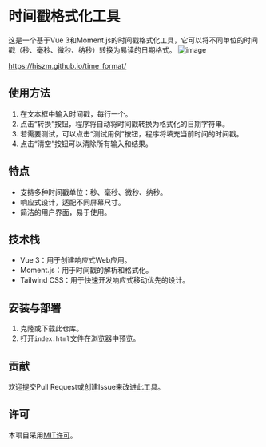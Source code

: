 # 时间戳格式化工具

这是一个基于Vue 3和Moment.js的时间戳格式化工具，它可以将不同单位的时间戳（秒、毫秒、微秒、纳秒）转换为易读的日期格式。
![image](https://github.com/user-attachments/assets/d40a3838-bdae-43da-94d7-00355512ba25)

https://hiszm.github.io/time_format/


## 使用方法

1. 在文本框中输入时间戳，每行一个。
2. 点击“转换”按钮，程序将自动将时间戳转换为格式化的日期字符串。
3. 若需要测试，可以点击“测试用例”按钮，程序将填充当前时间的时间戳。
4. 点击“清空”按钮可以清除所有输入和结果。

## 特点

- 支持多种时间戳单位：秒、毫秒、微秒、纳秒。
- 响应式设计，适配不同屏幕尺寸。
- 简洁的用户界面，易于使用。

## 技术栈

- Vue 3：用于创建响应式Web应用。
- Moment.js：用于时间戳的解析和格式化。
- Tailwind CSS：用于快速开发响应式移动优先的设计。

## 安装与部署

1. 克隆或下载此仓库。
2. 打开`index.html`文件在浏览器中预览。

## 贡献

欢迎提交Pull Request或创建Issue来改进此工具。

## 许可

本项目采用[MIT许可](LICENSE)。
